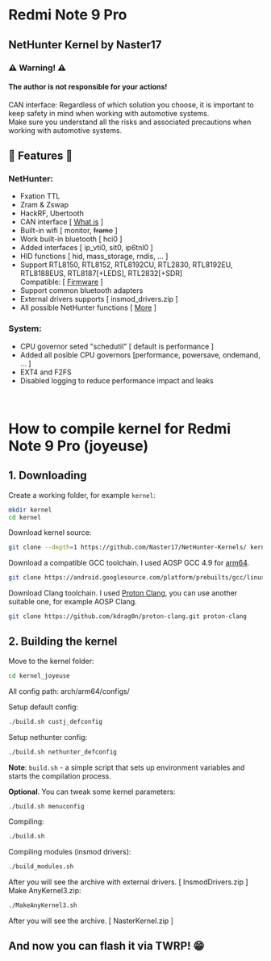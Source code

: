 # Redmi Note 9 Pro
## NetHunter Kernel by Naster17
### ⚠️ Warning! ⚠️
#### The author is not responsible for your actions! <br>
CAN interface: Regardless of which solution you choose, it is important to keep safety in mind when working with automotive systems. <br>
Make sure you understand all the risks and associated precautions when working with automotive systems.

## 👾 Features 👾
### NetHunter:
  * Fxation TTL
  * Zram & Zswap
  * HackRF, Ubertooth
  * CAN interface [ [What is](https://medium.com/@yogeshojha/car-hacking-101-practical-guide-to-exploiting-can-bus-using-instrument-cluster-simulator-part-i-cd88d3eb4a53) ]
  * Built-in wifi [ monitor, ~~frame~~ ]
  * Work built-in bluetooth [ hci0 ]
  * Added interfaces [ ip_vti0, sit0, ip6tnl0 ]
  * HID functions [ hid, mass_storage, rndis, ... ] 
  * Support RTL8150, RTL8152, RTL8192CU, RTL2830, RTL8192EU, RTL8188EUS, RTL8187[+LEDS], RTL2832[+SDR] <br>
  Compatible: [ [Firmware](https://github.com/rithvikvibhu/nh-magisk-wifi-firmware) ] 
  * Support common bluetooth adapters
  * External drivers supports [ insmod_drivers.zip ]
  * All possible NetHunter functions [ [More](https://www.kali.org/docs/nethunter/) ]

### System:
* CPU governor seted "schedutil" [ default is performance ]
* Added all posible CPU governors [performance, powersave, ondemand, ... ]
* EXT4 and F2FS 
* Disabled logging to reduce performance impact and leaks

<br>

# How to compile kernel for Redmi Note 9 Pro (joyeuse)

## 1. Downloading
Create a working folder, for example `kernel`:
```bash
mkdir kernel
cd kernel
```
Download kernel source:
```bash
git clone --depth=1 https://github.com/Naster17/NetHunter-Kernels/ kernel_joyeuse
```
Download a compatible GCC toolchain. I used AOSP GCC 4.9 for 
[arm64](https://android.googlesource.com/platform/prebuilts/gcc/linux-x86/aarch64/aarch64-linux-android-4.9/+/refs/heads/android10-release).
```bash
git clone https://android.googlesource.com/platform/prebuilts/gcc/linux-x86/aarch64/aarch64-linux-android-4.9 aarch64-linux-android
```
Download Clang toolchain. 
I used [Proton Clang](https://github.com/kdrag0n/proton-clang), you can use another suitable one, for example AOSP Clang.
```bash
git clone https://github.com/kdrag0n/proton-clang.git proton-clang
```
## 2. Building the kernel
Move to the kernel folder:
```bash
cd kernel_joyeuse
```

All config path: arch/arm64/configs/

Setup default config:
```bash
./build.sh custj_defconfig
```
Setup nethunter config: 
```bash
./build.sh nethunter_defconfig
```
**Note**: `build.sh` - a simple script that sets up environment variables and starts the compilation process.

**Optional**. You can tweak some kernel parameters:
```bash
./build.sh menuconfig
```

Compiling:
```bash
./build.sh
```

Compiling modules (insmod drivers):
```bash
./build_modules.sh
```
After you will see the archive with external drivers. [ InsmodDrivers.zip ]
<br>
Make AnyKernel3.zip:
```bash
./MakeAnyKernel3.sh
```
After you will see the archive. [ NasterKernel.zip ]
<br>
## And now you can flash it via TWRP! 😁

